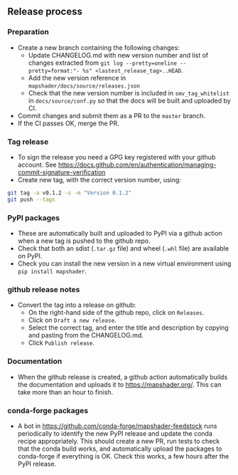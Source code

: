 ## Release process

### Preparation
- Create a new branch containing the following changes:
  - Update CHANGELOG.md with new version number and list of changes extracted from `git log --pretty=oneline --pretty=format:"- %s" <lastest_release_tag>..HEAD`.
  - Add the new version reference in `mapshader/docs/source/releases.json`
  - Check that the new version number is included in `smv_tag_whitelist` in `docs/source/conf.py` so that the docs will be built and uploaded by CI.
- Commit changes and submit them as a PR to the `master` branch.
- If the CI passes OK, merge the PR.

### Tag release
- To sign the release you need a GPG key registered with your github account. See https://docs.github.com/en/authentication/managing-commit-signature-verification
- Create new tag, with the correct version number, using:
```bash
git tag -a v0.1.2 -s -m "Version 0.1.2"
git push --tags
```

### PyPI packages
- These are automatically built and uploaded to PyPI via a github action when a new tag is pushed to the github repo.
- Check that both an sdist (`.tar.gz` file) and wheel (`.whl` file) are available on PyPI.
- Check you can install the new version in a new virtual environment using `pip install mapshader`.

### github release notes
- Convert the tag into a release on github:
  - On the right-hand side of the github repo, click on `Releases`.
  - Click on `Draft a new release`.
  - Select the correct tag, and enter the title and description by copying and pasting from the CHANGELOG.md.
  - Click `Publish release`.

### Documentation
- When the github release is created, a github action automatically builds the documentation and uploads it to https://mapshader.org/.  This can take more than an hour to finish.

### conda-forge packages
- A bot in https://github.com/conda-forge/mapshader-feedstock runs periodically to identify the new PyPI release and update the conda recipe appropriately. This should create a new PR, run tests to check that the conda build works, and automatically upload the packages to conda-forge if everything is OK. Check this works, a few hours after the PyPI release.
